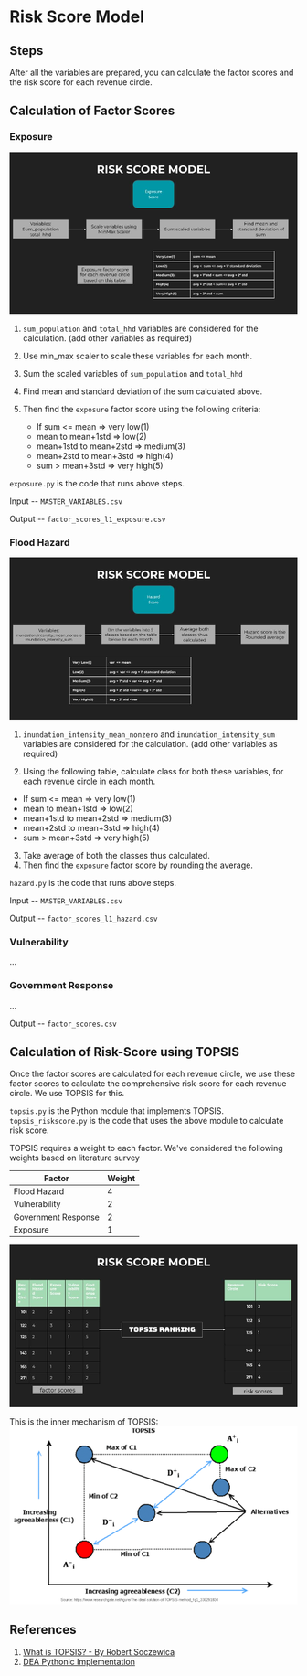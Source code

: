 # Risk Score Model

## Steps

After all the variables are prepared, you can calculate the factor scores and the risk score for each revenue circle.

## Calculation of Factor Scores

### Exposure

![alt text](docs/exposure.jpg)

1. `sum_population` and `total_hhd` variables are considered for the calculation. (add other variables as required)
2. Use min_max scaler to scale these variables for each month.
3. Sum the scaled variables of `sum_population` and `total_hhd`
4. Find mean and standard deviation of the sum calculated above.
5. Then find the `exposure` factor score using the following criteria:

    - If sum <= mean => very low(1) 
    - mean to mean+1std => low(2)
    - mean+1std to mean+2std => medium(3)
    - mean+2std to mean+3std => high(4)
    - sum > mean+3std => very high(5)

`exposure.py` is the code that runs above steps.

Input -- `MASTER_VARIABLES.csv`

Output -- `factor_scores_l1_exposure.csv`

### Flood Hazard
![alt text](docs/hazard.jpg)

1. `inundation_intensity_mean_nonzero` and `inundation_intensity_sum` variables are considered for the calculation. (add other variables as required)

2. Using the following table, calculate class for both these variables, for each revenue circle in each month.

- If sum <= mean => very low(1) 
- mean to mean+1std => low(2)
- mean+1std to mean+2std => medium(3)
- mean+2std to mean+3std => high(4)
- sum > mean+3std => very high(5)

3. Take average of both the classes thus calculated.
4. Then find the `exposure` factor score by rounding the average.

`hazard.py` is the code that runs above steps.

Input -- `MASTER_VARIABLES.csv`

Output -- `factor_scores_l1_hazard.csv`


### Vulnerability
...

### Government Response
...

Output -- `factor_scores.csv`

## Calculation of Risk-Score using TOPSIS

Once the factor scores are calculated for each revenue circle, we use these factor scores to calculate the comprehensive risk-score for each revenue circle. We use TOPSIS for this.

`topsis.py` is the Python module that implements TOPSIS.<br>
`topsis_riskscore.py` is the code that uses the above module to calculate risk score.

TOPSIS requires a weight to each factor. We've considered the following weights based on literature survey

| Factor   | Weight |
| -------- | ------- |
| Flood Hazard  | 4    |
| Vulnerability | 2     |
| Government Response    | 2    |
| Exposure    | 1   |

![alt text](docs/TOPSIS_RISK.jpg)

This is the inner mechanism of TOPSIS:
![alt text](docs/topsis.png)

## References
1. [What is TOPSIS? - By Robert Soczewica](https://robertsoczewica.medium.com/what-is-topsis-b05c50b3cd05)
2. [DEA Pythonic Implementation](https://github.com/wurmen/DEA/tree/master/Functions/basic_DEA_data%26code)